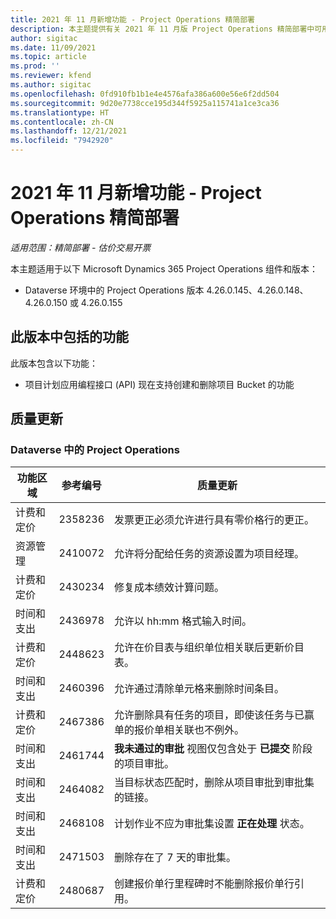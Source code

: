 ```yaml
---
title: 2021 年 11 月新增功能 - Project Operations 精简部署
description: 本主题提供有关 2021 年 11 月版 Project Operations 精简部署中可用的质量更新的信息。
author: sigitac
ms.date: 11/09/2021
ms.topic: article
ms.prod: ''
ms.reviewer: kfend
ms.author: sigitac
ms.openlocfilehash: 0fd910fb1b1e4e4576afa386a600e56e6f2dd504
ms.sourcegitcommit: 9d20e7738cce195d344f5925a115741a1ce3ca36
ms.translationtype: HT
ms.contentlocale: zh-CN
ms.lasthandoff: 12/21/2021
ms.locfileid: "7942920"
---
```

# <a name="whats-new-november-2021---project-operations-lite-deployment"></a>2021 年 11 月新增功能 - Project Operations 精简部署

_适用范围：精简部署 - 估价交易开票_

本主题适用于以下 Microsoft Dynamics 365 Project Operations 组件和版本：

- Dataverse 环境中的 Project Operations 版本 4.26.0.145、4.26.0.148、4.26.0.150 或 4.26.0.155
  
## <a name="features-included-in-this-release"></a>此版本中包括的功能

此版本包含以下功能：

- 项目计划应用编程接口 (API) 现在支持创建和删除项目 Bucket 的功能

## <a name="quality-updates"></a>质量更新

### <a name="project-operations-in-dataverse"></a>Dataverse 中的 Project Operations

| 功能区域 | 参考编号 | 质量更新 |
| --- | --- | --- |
| 计费和定价 | 2358236 | 发票更正必须允许进行具有零价格行的更正。 |
| 资源管理 | 2410072 | 允许将分配给任务的资源设置为项目经理。 |
| 计费和定价 | 2430234 | 修复成本绩效计算问题。 |
| 时间和支出 | 2436978 | 允许以 hh:mm 格式输入时间。 |
| 计费和定价 | 2448623 | 允许在价目表与组织单位相关联后更新价目表。 |
| 时间和支出 | 2460396 | 允许通过清除单元格来删除时间条目。 |
| 计费和定价 | 2467386 | 允许删除具有任务的项目，即使该任务与已赢单的报价单相关联也不例外。 |
| 时间和支出 | 2461744 | **我未通过的审批** 视图仅包含处于 **已提交** 阶段的项目审批。 |
| 时间和支出 | 2464082 | 当目标状态匹配时，删除从项目审批到审批集的链接。 |
| 时间和支出 | 2468108 | 计划作业不应为审批集设置 **正在处理** 状态。 |
| 时间和支出 | 2471503 | 删除存在了 7 天的审批集。 |
| 计费和定价 | 2480687 | 创建报价单行里程碑时不能删除报价单行引用。 |
